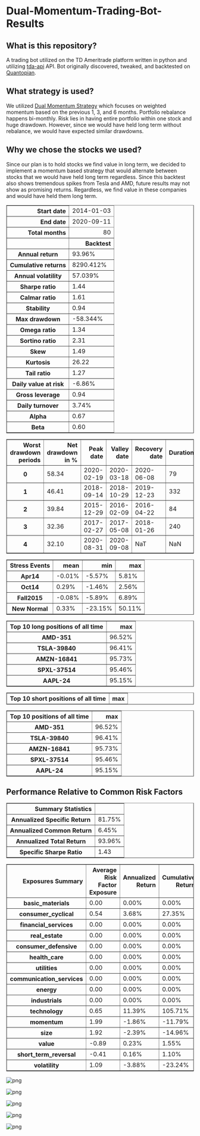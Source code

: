 # Dual-Momentum-Trading-Bot-Results

## What is this repository?
A trading bot utilized on the TD Ameritrade platform written in python and utilizing [tda-api](https://tda-api.readthedocs.io/en/latest/index.html) API. Bot originally discovered, tweaked, and backtested on [Quantopian](https://www.quantopian.com/home). 

## What strategy is used?
We utilized [Dual Momentum Strategy](https://engineeredportfolio.com/2018/05/02/accelerating-dual-momentum-investing/) which focuses on weighted momentum based on the previous 1, 3, and 6 months. Portfolio rebalance happens bi-monthly. Risk lies in having entire portfolio within one stock and huge drawdown. However, since we would have held long term without rebalance, we would have expected similar drawdowns. 

## Why we chose the stocks we used?
Since our plan is to hold stocks we find value in long term, we decided to implement a momentum based strategy that would alternate between stocks that we would have held long term regardless. Since this backtest also shows tremendous spikes from Tesla and AMD, future results may not show as promising returns. Regardless, we find value in these companies and would have held them long term.


<table border="1" class="dataframe">
  <thead>
    <tr style="text-align: right;"><th>Start date</th><td colspan=2>2014-01-03</td></tr>
    <tr style="text-align: right;"><th>End date</th><td colspan=2>2020-09-11</td></tr>
    <tr style="text-align: right;"><th>Total months</th><td colspan=2>80</td></tr>
    <tr style="text-align: right;">
      <th></th>
      <th>Backtest</th>
    </tr>
  </thead>
  <tbody>
    <tr>
      <th>Annual return</th>
      <td>93.96%</td>
    </tr>
    <tr>
      <th>Cumulative returns</th>
      <td>8290.412%</td>
    </tr>
    <tr>
      <th>Annual volatility</th>
      <td>57.039%</td>
    </tr>
    <tr>
      <th>Sharpe ratio</th>
      <td>1.44</td>
    </tr>
    <tr>
      <th>Calmar ratio</th>
      <td>1.61</td>
    </tr>
    <tr>
      <th>Stability</th>
      <td>0.94</td>
    </tr>
    <tr>
      <th>Max drawdown</th>
      <td>-58.344%</td>
    </tr>
    <tr>
      <th>Omega ratio</th>
      <td>1.34</td>
    </tr>
    <tr>
      <th>Sortino ratio</th>
      <td>2.31</td>
    </tr>
    <tr>
      <th>Skew</th>
      <td>1.49</td>
    </tr>
    <tr>
      <th>Kurtosis</th>
      <td>26.22</td>
    </tr>
    <tr>
      <th>Tail ratio</th>
      <td>1.27</td>
    </tr>
    <tr>
      <th>Daily value at risk</th>
      <td>-6.86%</td>
    </tr>
    <tr>
      <th>Gross leverage</th>
      <td>0.94</td>
    </tr>
    <tr>
      <th>Daily turnover</th>
      <td>3.74%</td>
    </tr>
    <tr>
      <th>Alpha</th>
      <td>0.67</td>
    </tr>
    <tr>
      <th>Beta</th>
      <td>0.60</td>
    </tr>
  </tbody>
</table>



<table border="1" class="dataframe">
  <thead>
    <tr style="text-align: right;">
      <th>Worst drawdown periods</th>
      <th>Net drawdown in %</th>
      <th>Peak date</th>
      <th>Valley date</th>
      <th>Recovery date</th>
      <th>Duration</th>
    </tr>
  </thead>
  <tbody>
    <tr>
      <th>0</th>
      <td>58.34</td>
      <td>2020-02-19</td>
      <td>2020-03-18</td>
      <td>2020-06-08</td>
      <td>79</td>
    </tr>
    <tr>
      <th>1</th>
      <td>46.41</td>
      <td>2018-09-14</td>
      <td>2018-10-29</td>
      <td>2019-12-23</td>
      <td>332</td>
    </tr>
    <tr>
      <th>2</th>
      <td>39.84</td>
      <td>2015-12-29</td>
      <td>2016-02-09</td>
      <td>2016-04-22</td>
      <td>84</td>
    </tr>
    <tr>
      <th>3</th>
      <td>32.36</td>
      <td>2017-02-27</td>
      <td>2017-05-08</td>
      <td>2018-01-26</td>
      <td>240</td>
    </tr>
    <tr>
      <th>4</th>
      <td>32.10</td>
      <td>2020-08-31</td>
      <td>2020-09-08</td>
      <td>NaT</td>
      <td>NaN</td>
    </tr>
  </tbody>
</table>



<table border="1" class="dataframe">
  <thead>
    <tr style="text-align: right;">
      <th>Stress Events</th>
      <th>mean</th>
      <th>min</th>
      <th>max</th>
    </tr>
  </thead>
  <tbody>
    <tr>
      <th>Apr14</th>
      <td>-0.01%</td>
      <td>-5.57%</td>
      <td>5.81%</td>
    </tr>
    <tr>
      <th>Oct14</th>
      <td>0.29%</td>
      <td>-1.46%</td>
      <td>2.56%</td>
    </tr>
    <tr>
      <th>Fall2015</th>
      <td>-0.08%</td>
      <td>-5.89%</td>
      <td>6.89%</td>
    </tr>
    <tr>
      <th>New Normal</th>
      <td>0.33%</td>
      <td>-23.15%</td>
      <td>50.11%</td>
    </tr>
  </tbody>
</table>



<table border="1" class="dataframe">
  <thead>
    <tr style="text-align: right;">
      <th>Top 10 long positions of all time</th>
      <th>max</th>
    </tr>
  </thead>
  <tbody>
    <tr>
      <th>AMD-351</th>
      <td>96.52%</td>
    </tr>
    <tr>
      <th>TSLA-39840</th>
      <td>96.41%</td>
    </tr>
    <tr>
      <th>AMZN-16841</th>
      <td>95.73%</td>
    </tr>
    <tr>
      <th>SPXL-37514</th>
      <td>95.46%</td>
    </tr>
    <tr>
      <th>AAPL-24</th>
      <td>95.15%</td>
    </tr>
  </tbody>
</table>



<table border="1" class="dataframe">
  <thead>
    <tr style="text-align: right;">
      <th>Top 10 short positions of all time</th>
      <th>max</th>
    </tr>
  </thead>
  <tbody>
  </tbody>
</table>



<table border="1" class="dataframe">
  <thead>
    <tr style="text-align: right;">
      <th>Top 10 positions of all time</th>
      <th>max</th>
    </tr>
  </thead>
  <tbody>
    <tr>
      <th>AMD-351</th>
      <td>96.52%</td>
    </tr>
    <tr>
      <th>TSLA-39840</th>
      <td>96.41%</td>
    </tr>
    <tr>
      <th>AMZN-16841</th>
      <td>95.73%</td>
    </tr>
    <tr>
      <th>SPXL-37514</th>
      <td>95.46%</td>
    </tr>
    <tr>
      <th>AAPL-24</th>
      <td>95.15%</td>
    </tr>
  </tbody>
</table>



## Performance Relative to Common Risk Factors



<table border="1" class="dataframe">
  <thead>
    <tr style="text-align: right;">
      <th>Summary Statistics</th>
      <th></th>
    </tr>
  </thead>
  <tbody>
    <tr>
      <th>Annualized Specific Return</th>
      <td>81.75%</td>
    </tr>
    <tr>
      <th>Annualized Common Return</th>
      <td>6.45%</td>
    </tr>
    <tr>
      <th>Annualized Total Return</th>
      <td>93.96%</td>
    </tr>
    <tr>
      <th>Specific Sharpe Ratio</th>
      <td>1.43</td>
    </tr>
  </tbody>
</table>



<table border="1" class="dataframe">
  <thead>
    <tr style="text-align: right;">
      <th>Exposures Summary</th>
      <th>Average Risk Factor Exposure</th>
      <th>Annualized Return</th>
      <th>Cumulative Return</th>
    </tr>
  </thead>
  <tbody>
    <tr>
      <th>basic_materials</th>
      <td>0.00</td>
      <td>0.00%</td>
      <td>0.00%</td>
    </tr>
    <tr>
      <th>consumer_cyclical</th>
      <td>0.54</td>
      <td>3.68%</td>
      <td>27.35%</td>
    </tr>
    <tr>
      <th>financial_services</th>
      <td>0.00</td>
      <td>0.00%</td>
      <td>0.00%</td>
    </tr>
    <tr>
      <th>real_estate</th>
      <td>0.00</td>
      <td>0.00%</td>
      <td>0.00%</td>
    </tr>
    <tr>
      <th>consumer_defensive</th>
      <td>0.00</td>
      <td>0.00%</td>
      <td>0.00%</td>
    </tr>
    <tr>
      <th>health_care</th>
      <td>0.00</td>
      <td>0.00%</td>
      <td>0.00%</td>
    </tr>
    <tr>
      <th>utilities</th>
      <td>0.00</td>
      <td>0.00%</td>
      <td>0.00%</td>
    </tr>
    <tr>
      <th>communication_services</th>
      <td>0.00</td>
      <td>0.00%</td>
      <td>0.00%</td>
    </tr>
    <tr>
      <th>energy</th>
      <td>0.00</td>
      <td>0.00%</td>
      <td>0.00%</td>
    </tr>
    <tr>
      <th>industrials</th>
      <td>0.00</td>
      <td>0.00%</td>
      <td>0.00%</td>
    </tr>
    <tr>
      <th>technology</th>
      <td>0.65</td>
      <td>11.39%</td>
      <td>105.71%</td>
    </tr>
    <tr>
      <th>momentum</th>
      <td>1.99</td>
      <td>-1.86%</td>
      <td>-11.79%</td>
    </tr>
    <tr>
      <th>size</th>
      <td>1.92</td>
      <td>-2.39%</td>
      <td>-14.96%</td>
    </tr>
    <tr>
      <th>value</th>
      <td>-0.89</td>
      <td>0.23%</td>
      <td>1.55%</td>
    </tr>
    <tr>
      <th>short_term_reversal</th>
      <td>-0.41</td>
      <td>0.16%</td>
      <td>1.10%</td>
    </tr>
    <tr>
      <th>volatility</th>
      <td>1.09</td>
      <td>-3.88%</td>
      <td>-23.24%</td>
    </tr>
  </tbody>
</table>



![png](images/output_1_10.png)



![png](images/output_1_11.png)



![png](images/output_1_12.png)



![png](images/output_1_13.png)



![png](images/output_1_14.png)



```python

```

